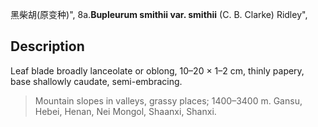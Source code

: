 黑柴胡(原变种)",
8a.**Bupleurum smithii var. smithii** (C. B. Clarke) Ridley",

## Description
Leaf blade broadly lanceolate or oblong, 10–20 × 1–2 cm, thinly papery, base shallowly caudate, semi-embracing.

> Mountain slopes in valleys, grassy places; 1400–3400 m. Gansu, Hebei, Henan, Nei Mongol, Shaanxi, Shanxi.
